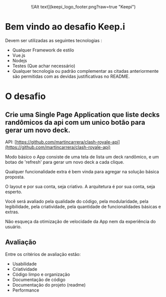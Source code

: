 
<div align="center">
![Alt text](keepi_logo_footer.png?raw=true "Keepi")
</div>

# Bem vindo ao desafio Keep.i


Devem ser utilizadas as seguintes tecnologias :

* Qualquer Framework de estilo
* Vue.js
* Nodejs
* Testes (Que achar necessário)
* Qualquer tecnologia ou padrão complementar as citadas anteriormente são permitidas com as devidas justificativas no README.

# O desafio
## Crie uma Single Page Application que liste decks randômicos da api com um unico botão para gerar um novo deck.

API: [https://github.com/martincarrera/clash-royale-api](https://github.com/martincarrera/clash-royale-api)

Modo básico o App consiste de uma tela de lista um deck randômico, e um botao de 'refresh' para gerar um novo deck a cada clique.

Qualquer funcionalidade extra é bem vinda para agregar na solução básica proposta.

O layout e por sua conta, seja criativo.
A arquitetura é por sua conta, seja esperto.

Você será avaliado pela qualidade do código, pela modularidade, pela legibilidade, pela criatividade, pela quantidade de funcionalidades básicas e extras.

Não esqueça da otimização de velocidade da App nem da experiência do usuário.


## Avaliação

Entre os critérios de avaliação estão:

* Usabilidade
* Criatividade
* Código limpo e organização
* Documentação de código
* Documentação do projeto (readme)
* Performance